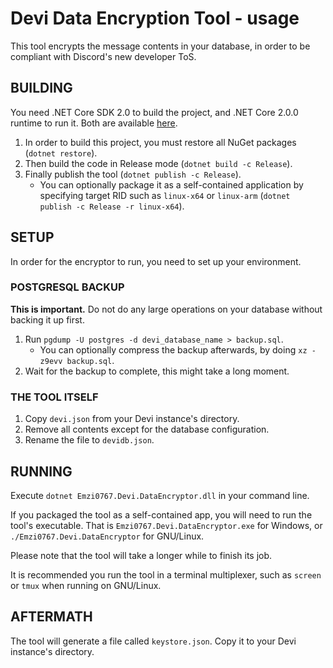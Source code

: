﻿# Devi Data Encryption Tool - usage

This tool encrypts the message contents in your database, in order to be compliant with Discord's new developer ToS.

## BUILDING

You need .NET Core SDK 2.0 to build the project, and .NET Core 2.0.0 runtime to run it. Both are available [here](https://www.microsoft.com/net/download/core ".NET Core download page").

1. In order to build this project, you must restore all NuGet packages (`dotnet restore`).
2. Then build the code in Release mode (`dotnet build -c Release`).
3. Finally publish the tool (`dotnet publish -c Release`).
   * You can optionally package it as a self-contained application by specifying target RID such as `linux-x64` or `linux-arm` (`dotnet publish -c Release -r linux-x64`).

## SETUP

In order for the encryptor to run, you need to set up your environment.

### POSTGRESQL BACKUP

**This is important.** Do not do any large operations on your database without backing it up first.

1. Run `pgdump -U postgres -d devi_database_name > backup.sql`.
   * You can optionally compress the backup afterwards, by doing `xz -z9evv backup.sql`.
2. Wait for the backup to complete, this might take a long moment.

### THE TOOL ITSELF

1. Copy `devi.json` from your Devi instance's directory.
2. Remove all contents except for the database configuration.
3. Rename the file to `devidb.json`.

## RUNNING

Execute `dotnet Emzi0767.Devi.DataEncryptor.dll` in your command line.

If you packaged the tool as a self-contained app, you will need to run the tool's executable. That is `Emzi0767.Devi.DataEncryptor.exe` for Windows, or `./Emzi0767.Devi.DataEncryptor` for GNU/Linux.

Please note that the tool will take a longer while to finish its job.

It is recommended you run the tool in a terminal multiplexer, such as `screen` or `tmux` when running on GNU/Linux.

## AFTERMATH

The tool will generate a file called `keystore.json`. Copy it to your Devi instance's directory.